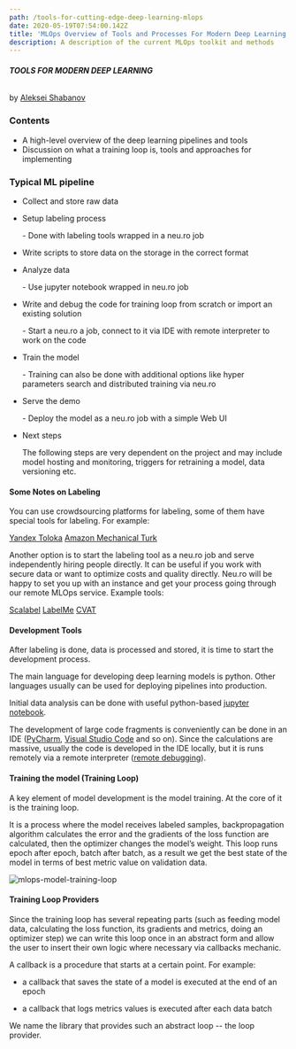 ```yaml
---
path: /tools-for-cutting-edge-deep-learning-mlops
date: 2020-05-19T07:54:00.142Z
title: 'MLOps Overview of Tools and Processes For Modern Deep Learning  '
description: A description of the current MLOps toolkit and methods
---
```

###### **TOOLS FOR MODERN DEEP LEARNING**

by [Aleksei Shabanov](emailto:aleksei.shabanov@neuromation.io)

### Contents

* A high-level overview of the deep learning pipelines and tools 
* Discussion on what a training loop is, tools and approaches for implementing

### Typical ML pipeline

* Collect and store raw data
* Setup labeling process

  \- Done with labeling tools wrapped in a neu.ro job
* Write  scripts to store data on the storage in the correct format 
* Analyze data

  \- Use jupyter notebook wrapped in neu.ro job
* Write and debug the code for training loop from scratch or import an existing solution

  \- Start a neu.ro a job, connect to it via IDE with remote interpreter to work on the code
* Train the model

  \- Training can also be done with additional options like hyper parameters search and distributed training via neu.ro
* Serve the demo

  \- Deploy the model as a neu.ro job with a simple Web UI
* Next steps

   The following steps are very dependent on the project and may include model hosting and monitoring, triggers for retraining a model, data versioning etc.

#### <a name="labeling"></a> Some Notes on Labeling

You can use crowdsourcing platforms for labeling, some of them have special tools for labeling. For example: 

[Yandex Toloka](https://toloka.yandex.ru/) [Amazon Mechanical Turk](https://www.mturk.com/)

Another option is to start the labeling tool as a neu.ro job and serve independently hiring people directly. It can be useful if you work with secure data or want to optimize costs and quality directly. Neu.ro will be happy to set you up with an instance and get your process going through our remote MLOps service. Example tools: 

[Scalabel](https://github.com/scalabel/scalabel) [LabelMe](http://labelme2.csail.mit.edu/Release3.0/index.php?message=1) [CVAT](https://github.com/opencv/cvat)

#### Development Tools

After labeling is done, data is processed and stored, it is time to start the development process.

The main language for developing deep learning models is python. Other languages usually can be used for deploying pipelines into production.

Initial data analysis can be done with useful python-based [jupyter notebook](https://jupyter.org/).

The development of large code fragments is conveniently can be done in an IDE ([PyCharm](https://www.jetbrains.com/ru-ru/pycharm/), [Visual Studio Code](https://code.visualstudio.com/) and so on). Since the calculations are massive, usually the code is developed in the IDE locally, but it is runs remotely via a remote interpreter ([remote debugging](https://www.jetbrains.com/help/pycharm/remote-debugging-with-product.html)).

#### Training the model (Training Loop)

A key element of model development is the model training. At the core of it is the training loop. 

It is a process where the model receives labeled samples, backpropagation algorithm calculates the error and the gradients of the loss function are calculated, then the optimizer changes the model’s weight. This loop runs epoch after epoch, batch after batch, as a result we get the best state of the model in terms of best metric value on validation data.

![mlops-model-training-loop](../../assets/model_training_loop.png "Model Training Loop (mlops)")

#### Training Loop Providers

Since the training loop has several repeating parts (such as feeding model data, calculating the loss function, its gradients and metrics, doing an optimizer step) we can write this loop once in an abstract form  and allow the user to insert their own logic where necessary via callbacks mechanic.

A callback is a procedure that starts at a certain point. For example:

- a callback that saves the state of a model is executed at the end of an epoch

- a callback that logs metrics values is executed after each data batch

We name the library that provides such an abstract loop -- the loop provider.

